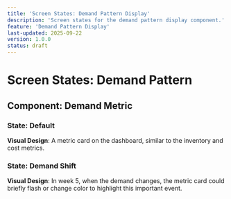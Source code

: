 ```yaml
---
title: 'Screen States: Demand Pattern Display'
description: 'Screen states for the demand pattern display component.'
feature: 'Demand Pattern Display'
last-updated: 2025-09-22
version: 1.0.0
status: draft
---
```


# Screen States: Demand Pattern

## Component: Demand Metric

### State: Default

**Visual Design**: A metric card on the dashboard, similar to the inventory and cost metrics.

### State: Demand Shift

**Visual Design**: In week 5, when the demand changes, the metric card could briefly flash or change color to highlight this important event.
